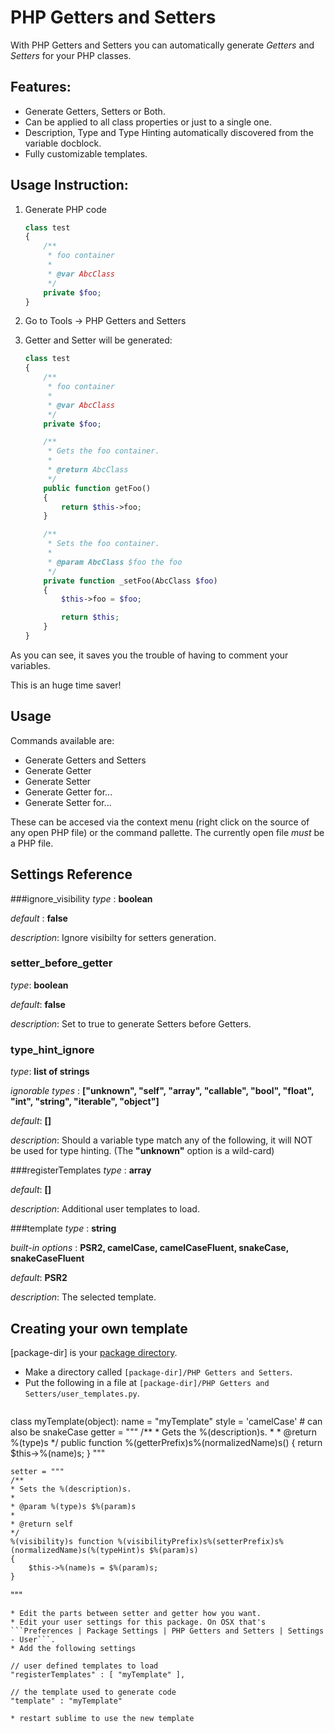 PHP Getters and Setters
=======================


With PHP Getters and Setters you can automatically generate _Getters_ and _Setters_ for your PHP classes.

Features:
---------

* Generate Getters, Setters or Both.
* Can be applied to all class properties or just to a single one.
* Description, Type and Type Hinting automatically discovered from the variable docblock.
* Fully customizable templates.

Usage Instruction:
------------------

1. Generate PHP code

    ```php
    class test
    {
        /**
         * foo container
         *
         * @var AbcClass
         */
        private $foo;
    }
    ```

2. Go to Tools -> PHP Getters and Setters
3. Getter and Setter will be generated:

    ```php
    class test
    {
        /**
         * foo container
         *
         * @var AbcClass
         */
        private $foo;

        /**
         * Gets the foo container.
         *
         * @return AbcClass
         */
        public function getFoo()
        {
            return $this->foo;
        }

        /**
         * Sets the foo container.
         *
         * @param AbcClass $foo the foo
         */
        private function _setFoo(AbcClass $foo)
        {
            $this->foo = $foo;

            return $this;
        }
    }
    ```

As you can see, it saves you the trouble of having to comment your variables.

This is an huge time saver!

Usage
-----

Commands available are:

 * Generate Getters and Setters
 * Generate Getter
 * Generate Setter
 * Generate Getter for...
 * Generate Setter for...

These can be accesed via the context menu (right click on the source of any open PHP file) or the command pallette. The currently open file *must* be a PHP file.

Settings Reference
------------------

###ignore_visibility
_type_    : **boolean**

_default_ : **false**

_description_: Ignore visibilty for setters generation.

### setter_before_getter
_type_: **boolean**

_default_: **false**

_description_: Set to true to generate Setters before Getters.

### type_hint_ignore
_type_: **list of strings**

_ignorable types_ : **["unknown", "self", "array", "callable", "bool", "float", "int", "string", "iterable", "object"]**

_default_: **[]**

_description_: Should a variable type match any of the following, it will NOT be used for type hinting. (The **"unknown"** option is a wild-card)

###registerTemplates
_type_   : **array**

_default_: **[]**

_description_: Additional user templates to load.

###template
_type_   : **string**

_built-in options_ : **PSR2, camelCase, camelCaseFluent, snakeCase, snakeCaseFluent**

_default_: **PSR2**

_description_: The selected template.

Creating your own template
--------------------------


[package-dir] is your [package directory](http://docs.sublimetext.info/en/sublime-text-3/basic_concepts.html#the-packages-directory).

* Make a directory called ```[package-dir]/PHP Getters and Setters```.
* Put the following in a file at ```[package-dir]/PHP Getters and Setters/user_templates.py```.
  ```
class myTemplate(object):
    name = "myTemplate"
    style = 'camelCase' # can also be snakeCase
    getter = """
    /**
    * Gets the %(description)s.
    *
    * @return %(type)s
    */
    public function %(getterPrefix)s%(normalizedName)s()
    {
        return $this->%(name)s;
    }
"""

    setter = """
    /**
    * Sets the %(description)s.
    *
    * @param %(type)s $%(param)s
    *
    * @return self
    */
    %(visibility)s function %(visibilityPrefix)s%(setterPrefix)s%(normalizedName)s(%(typeHint)s $%(param)s)
    {
        $this->%(name)s = $%(param)s;
    }
"""
  ```
* Edit the parts between setter and getter how you want.
* Edit your user settings for this package. On OSX that's ```Preferences | Package Settings | PHP Getters and Setters | Settings - User```.
* Add the following settings
  ```
    // user defined templates to load
    "registerTemplates" : [ "myTemplate" ],

    // the template used to generate code
    "template" : "myTemplate"
  ```
 * restart sublime to use the new template
